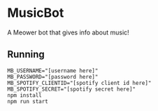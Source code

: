 # MusicBot
A Meower bot that gives info about music!
## Running
```
MB_USERNAME="[username here]"
MB_PASSWORD="[password here]"
MB_SPOTIFY_CLIENTID="[spotify client id here]"
MB_SPOTIFY_SECRET="[spotify secret here]"
npm install
npm run start
```